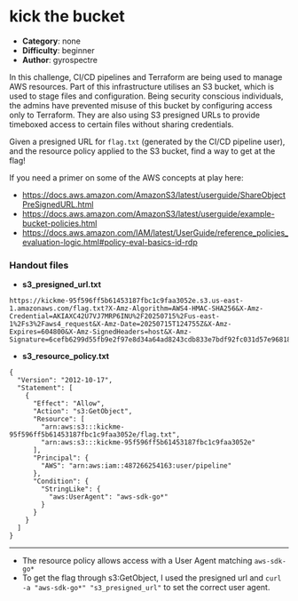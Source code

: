 kick the bucket
======================

- **Category**: none
- **Difficulty**: beginner
- **Author**: gyrospectre

In this challenge, CI/CD pipelines and Terraform are being used to manage AWS resources.
Part of this infrastructure utilises an S3 bucket, which is used to stage files and
configuration. Being security conscious individuals, the admins have prevented misuse of
this bucket by configuring access only to Terraform. They are also using S3 presigned
URLs to provide timeboxed access to certain files without sharing credentials.

Given a presigned URL for `flag.txt` (generated by the CI/CD pipeline user), and the
resource policy applied to the S3 bucket, find a way to get at the flag!

If you need a primer on some of the AWS concepts at play here:
  - https://docs.aws.amazon.com/AmazonS3/latest/userguide/ShareObjectPreSignedURL.html
  - https://docs.aws.amazon.com/AmazonS3/latest/userguide/example-bucket-policies.html
  - https://docs.aws.amazon.com/IAM/latest/UserGuide/reference_policies_evaluation-logic.html#policy-eval-basics-id-rdp
### Handout files

- **s3_presigned_url.txt**
```
https://kickme-95f596ff5b61453187fbc1c9faa3052e.s3.us-east-1.amazonaws.com/flag.txt?X-Amz-Algorithm=AWS4-HMAC-SHA256&X-Amz-Credential=AKIAXC42U7VJ7MRP6INU%2F20250715%2Fus-east-1%2Fs3%2Faws4_request&X-Amz-Date=20250715T124755Z&X-Amz-Expires=604800&X-Amz-SignedHeaders=host&X-Amz-Signature=6cefb6299d55fb9e2f97e8d34a64ad8243cdb833e7bdf92fc031d57e96818d9b
```
- **s3_resource_policy.txt**
```
{
  "Version": "2012-10-17",
  "Statement": [
    {
      "Effect": "Allow",
      "Action": "s3:GetObject",
      "Resource": [
        "arn:aws:s3:::kickme-95f596ff5b61453187fbc1c9faa3052e/flag.txt",
        "arn:aws:s3:::kickme-95f596ff5b61453187fbc1c9faa3052e"
      ],
      "Principal": {
        "AWS": "arn:aws:iam::487266254163:user/pipeline"
      },
      "Condition": {
        "StringLike": {
          "aws:UserAgent": "aws-sdk-go*"
        }
      }
    }
  ]
}
```
----
- The resource policy allows access with a User Agent matching `aws-sdk-go*` 
- To get the flag through s3:GetObject, I used the presigned url and `curl -a "aws-sdk-go*" "s3_presigned_url"` to set the correct user agent.

